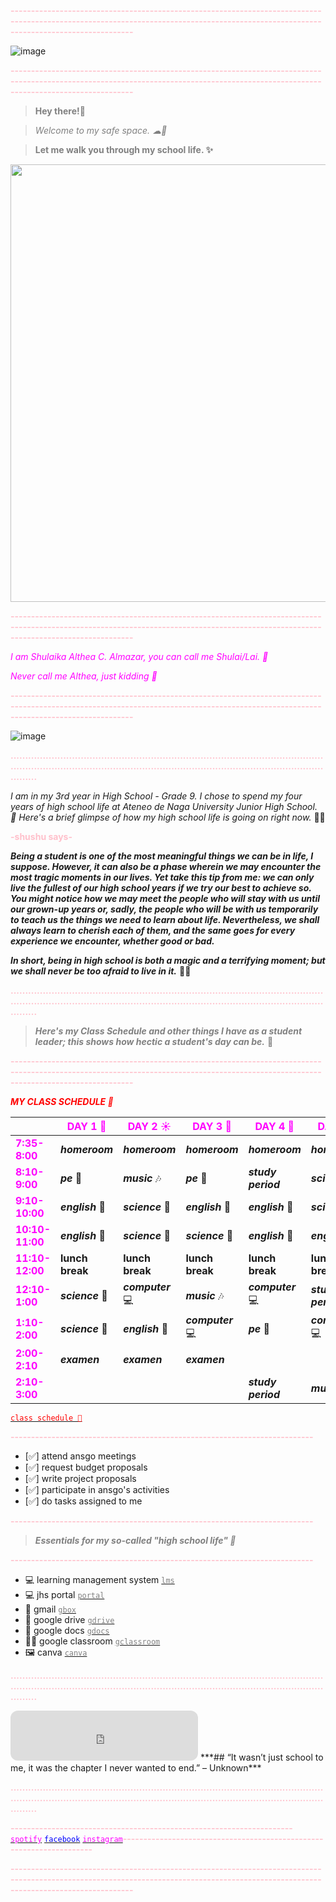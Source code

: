 **<span style="color: pink">--------------------------------------------------------------------------------------------------------------------------------------------------------------------------------------</span>**

![image](https://i.pinimg.com/originals/b5/d5/78/b5d57815b449355dac7978970267632b.jpg)

**<span style="color: pink">--------------------------------------------------------------------------------------------------------------------------------------------------------------------------------------</span>**

><span style="color: grey">**Hey there!👋**</span>

><span style="color: grey">*Welcome to my safe space. ☁🍃*</span>

><span style="color: grey">**Let me walk you through my school life. ✨**</span>
  

<img src="https://scontent.fwnp1-1.fna.fbcdn.net/v/t1.15752-9/311919299_463087552599637_1673785629296877521_n.jpg?_nc_cat=100&ccb=1-7&_nc_sid=ae9488&_nc_eui2=AeHEcXyCQk4Axz3H367qj0J-DWpcadHqBPUNalxp0eoE9ZrPDtKIHCeIt1i59VNdOaJBMmgKfBcrEvF9ZuVDET-T&_nc_ohc=XrYXI3DSRgIAX9Wl8sE&_nc_ht=scontent.fwnp1-1.fna&oh=03_AdSW4vnNTV5LBRwB0T0KytiSZp4OPmkHhfN1O5Ei_tz59g&oe=63A56625" data-canonical-src="![image](![image](https://user-images.githubusercontent.com/118333524/203514584-662ea5d2-f236-4a68-8e52-89a5266bcf70.png)
" width="700" />


**<span style="color: pink">--------------------------------------------------------------------------------------------------------------------------------------------------------------------------------------</span>**

<span style="color: magenta">*I am Shulaika Althea C. Almazar, you can call me Shulai/Lai. 💐*</span>

<span style="color: magenta">*Never call me Althea, just kidding 🤭*</span>
  
**<span style="color: pink">--------------------------------------------------------------------------------------------------------------------------------------------------------------------------------------</span>**

![image](https://user-images.githubusercontent.com/118333524/203512451-43342f1c-83c8-4661-8b9c-9a19da0b0b4b.png)

**<span style="color: pink">...............................................................................................................................................................................................................................</span>**

*I am in my 3rd year in High School - Grade 9. I chose to spend my four years of high school life at Ateneo de Naga University Junior High School. 🏫 Here's a brief glimpse of how my high school life is going on right now.* 👧🤯

**<span style="color: pink">-shushu says-</span>**

***Being a student is one of the most meaningful things we can be in life, I suppose. However, it can also be a phase wherein we may encounter the most tragic moments in our lives. Yet take this tip from me: we can only live the fullest of our high school years if we try our best to achieve so. You might notice how we may meet the people who will stay with us until our grown-up years or, sadly, the people who will be with us temporarily to teach us the things we need to learn about life. Nevertheless, we shall always learn to cherish each of them, and the same goes for every experience we encounter, whether good or bad.*** 

***In short, being in high school is both a magic and a terrifying moment; but we shall never be too afraid to live in it.*** 📖✨

**<span style="color: pink">...............................................................................................................................................................................................................................</span>**


><span style="color: grey">***Here's my Class Schedule and other things I have as a student leader; this shows how hectic a student's day can be.*** 🥱</span>

**<span style="color: pink">--------------------------------------------------------------------------------------------------------------------------------------------------------------------------------------</span>**

<span style="color:red">***MY CLASS SCHEDULE 📅***</span>

|         |<span style="color:magenta">**DAY 1 🌷**</span>| <span style="color:magenta">**DAY 2 ☀️**</span>| <span style="color:magenta">**DAY 3 🌼**</span> | <span style="color:magenta">**DAY 4 🌈**</span>|<span style="color:magenta">**DAY 5 👑**</span>| 
|---------|-----|------|------|------|------|
|<span style="color:magenta">**7:35-8:00**</span>|***homeroom***|***homeroom***|***homeroom***|***homeroom***|***homeroom***|
|<span style="color:magenta">**8:10-9:00**</span>|  ***pe*** 🏃‍|***music*** 🎶|***pe*** 🏃‍|***study period***|***science*** 🔬|
|<span style="color:magenta">**9:10-10:00**</span>|***english*** 📖|***science*** 🔬|***english*** 📖|***english*** 📖|***science*** 🔬|
|<span style="color:magenta">**10:10-11:00**</span>|***english*** 📖|***science*** 🔬|***science*** 🔬|***english*** 📖|***english*** 📖|
|<span style="color:magenta">**11:10-12:00**</span>|**lunch break**|**lunch break**|**lunch break**|**lunch break**|**lunch break**|
|<span style="color:magenta">**12:10-1:00**</span>|***science*** 🔬|***computer*** 💻|***music*** 🎶|***computer*** 💻|***study period***|
|<span style="color:magenta">**1:10-2:00**</span>|***science*** 🔬|***english*** 📖|***computer*** 💻|***pe*** 🏃‍|***computer*** 💻|
|<span style="color:magenta">**2:00-2:10**</span>|***examen***|***examen***|***examen***| |   |
|<span style="color:magenta">**2:10-3:00**</span>||||***study period***|***music*** 🎶|

[<span style="color:red">`class schedule 📅`</span>](https://docs.google.com/spreadsheets/d/1StSO-4w4YGMcVNkV_uAYCMGAZ_i5rjrXj7O_jBaCrQA/edit#gid=0)

**<span style="color: pink">--------------------------------------------------------------------------</span>**

- [✅] attend ansgo meetings
- [✅] request budget proposals
- [✅] write project proposals
- [✅] participate in ansgo's activities
- [✅] do tasks assigned to me

**<span style="color: pink">--------------------------------------------------------------------------</span>**

><span style="color: grey">***Essentials for my so-called "high school life" 🎒***</span>

**<span style="color: pink">--------------------------------------------------------------------------</span>**

- 💻 learning management system [<span style="color:grey">`lms`</span>](https://jhsportal.adnu.edu.ph/my/)
- 💻 jhs portal [<span style="color:grey">`portal`</span>](https://jhsos.adnu.edu.ph/)
- 📩 gmail [<span style="color:grey">`gbox`</span>](https://mail.google.com/mail/u/0/#inbox)
- 📂 google drive [<span style="color:grey">`gdrive`</span>](https://drive.google.com/drive/u/0/my-drive)
- 📄 google docs [<span style="color:grey">`gdocs`</span>](https://docs.google.com/document/u/0/?tgif=d)
- 👩‍🏫 google classroom [<span style="color:grey">`gclassroom`</span>](https://classroom.google.com/u/0/h)
- 🖼️ canva [<span style="color:grey">`canva`</span>](https://www.canva.com/)



**<span style="color: pink">...............................................................................................................................................................................................................................</span>**



<iframe style="border-radius:12px" src="https://open.spotify.com/embed/playlist/6oMW3QAs99PBpVfrapWXrZ?utm_source=generator" width="300" height="80" frameBorder="0" allowfullscreen="" allow="autoplay; clipboard-write; encrypted-media; fullscreen; picture-in-picture" loading="lazy"></iframe> ***## “It wasn’t just school to me, it was the chapter I never wanted to end.” – Unknown***


**<span style="color: pink">...............................................................................................................................................................................................................................</span>**

**<span style="color: pink">---------------------------------------------------------------------</span>**
[<span style="color:magenta">`spotify`</span>](https://open.spotify.com/user/12brvnvgrgo6qgxmgvn2l30pt)
[<span style="color:blue">`facebook`</span>](https://www.facebook.com/shulaika.almazar)
[<span style="color:magenta">`instagram`</span>](https://www.instagram.com/shulaiiiiiii/)**<span style="color: pink">---------------------------------------------------------------------</span>**

**<span style="color: pink">--------------------------------------------------------------------------------------------------------------------------------------------------------------------------------------</span>**

